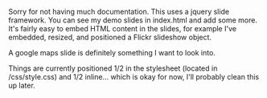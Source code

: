 Sorry for not having much documentation. This uses a jquery slide framework. You can see my demo slides in index.html and add some more. It's fairly easy to embed HTML content in the slides, for example I've embedded, resized, and positioned a Flickr slideshow object.

A google maps slide is definitely something I want to look into.

Things are currently positioned 1/2 in the stylesheet (located in /css/style.css) and 1/2 inline... which is okay for now, I'll probably clean this up later.